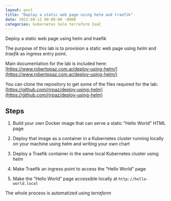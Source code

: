 ```yaml
---
layout: post
title: "Deploy a static web page using helm and traefik"
date: 2021-09-12 00:00:00 -0000
categories: kubernetes helm terraform IaaC
---
```

Deploy a static web page using helm and traefik

The purpose of this lab is to provision a static web page using *helm* and *traefik* as ingress entry point.

Main documentation for the lab is included here: [https://www.robertopaz.com.ar/deploy-using-helm/](https://www.robertopaz.com.ar/deploy-using-helm/)

You can clone the repository to get some of the files required for the lab: [https://github.com/rjrpaz/deploy-using-helm](https://github.com/rjrpaz/deploy-using-helm)

## Steps

1. Build your own Docker image that can serve a static “Hello World” HTML page

1. Deploy that image as a container in a Kubernetes cluster running locally on your machine using helm and writing your own chart

1. Deploy a Traefik container in the same local Kubernetes cluster using helm

1. Make Traefik an ingress point to access the “Hello World” page

1. Make the “Hello World” page accessible locally at `http://hello-world.local`

The whole process is automatized using *terraform*
